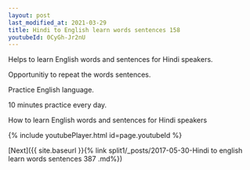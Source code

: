 ```yaml
---
layout: post
last_modified_at: 2021-03-29
title: Hindi to English learn words sentences 158 
youtubeId: 0CyGh-Jr2nU
---
```

 
 
Helps to learn English words and sentences for Hindi speakers.

Opportunitiy to repeat the words sentences. 

Practice English language. 
 
10 minutes practice every day. 
 
How to learn English words and sentences for Hindi speakers 
 
{% include youtubePlayer.html id=page.youtubeId %}
 
 
[Next]({{ site.baseurl }}{% link  split1/_posts/2017-05-30-Hindi to english learn words sentences 387 .md%})
 
